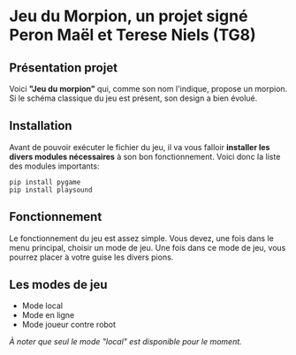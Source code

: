 # Jeu du Morpion, un projet signé Peron Maël et Terese Niels (TG8)
## Présentation projet
Voici **"Jeu du morpion"** qui, comme son nom l'indique, propose un morpion. Si le schéma classique du jeu est présent, son design a bien évolué.
## Installation
Avant de pouvoir exécuter le fichier du jeu, il va vous falloir **installer les divers modules nécessaires** à son bon fonctionnement.
Voici donc la liste des modules importants:

    pip install pygame
    pip install playsound

## Fonctionnement
Le fonctionnement du jeu est assez simple. Vous devez, une fois dans le menu principal, choisir un mode de jeu. Une fois dans ce mode de jeu, vous pourrez placer à votre guise les divers pions.
## Les modes de jeu
 - Mode local
 - Mode en ligne
 - Mode joueur contre robot

*À noter que seul le mode "local" est disponible pour le moment.*

